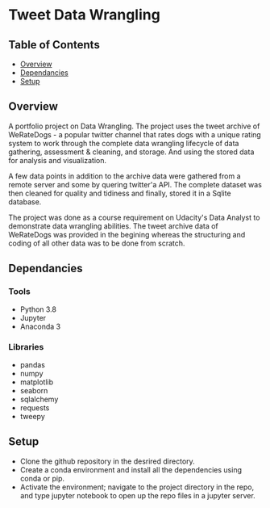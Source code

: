 # Tweet Data Wrangling


## Table of Contents

* [Overview](#Overview)
* [Dependancies](#Dependancies)
* [Setup](#Setup)

## Overview

A portfolio project on Data Wrangling. The project uses the tweet archive of WeRateDogs - a popular twitter channel that rates dogs with a unique rating system
to work through the complete data wrangling lifecycle of data gathering, assessment & cleaning, and storage. And using the stored data for analysis and visualization.

A few data points in addition to the archive data were gathered from a remote server and some by quering twitter'a API. The complete dataset was then cleaned for quality and tidiness and finally, stored it in a Sqlite database.      

The project was done as a course requirement on Udacity's Data Analyst to demonstrate data wrangling abilities. The tweet archive data of WeRateDogs was provided in the begining
whereas the structuring and coding of all other data was to be done from scratch.

## Dependancies

### Tools

* Python 3.8
* Jupyter
* Anaconda 3

### Libraries

* pandas
* numpy 
* matplotlib
* seaborn
* sqlalchemy
* requests
* tweepy

## Setup

* Clone the github repository in the desrired directory.
* Create a conda environment and install all the dependencies using conda or pip.
* Activate the environment; navigate to the project directory in the repo, and type jupyter notebook to open up the repo files in a jupyter server.  


